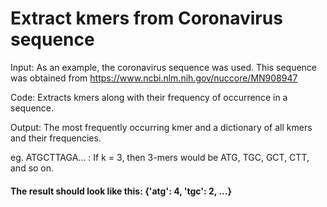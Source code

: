 # Extract kmers from Coronavirus sequence

Input: As an example, the coronavirus sequence was used. This sequence was obtained from https://www.ncbi.nlm.nih.gov/nuccore/MN908947

Code: Extracts kmers along with their frequency of occurrence in a sequence.

Output: The most frequently occurring kmer and a dictionary of all kmers and their frequencies. 

eg. ATGCTTAGA... : If k = 3, then 3-mers would be ATG, TGC, GCT, CTT, and so on.
#### The result should look like this: {'atg': 4, 'tgc': 2, ...}

